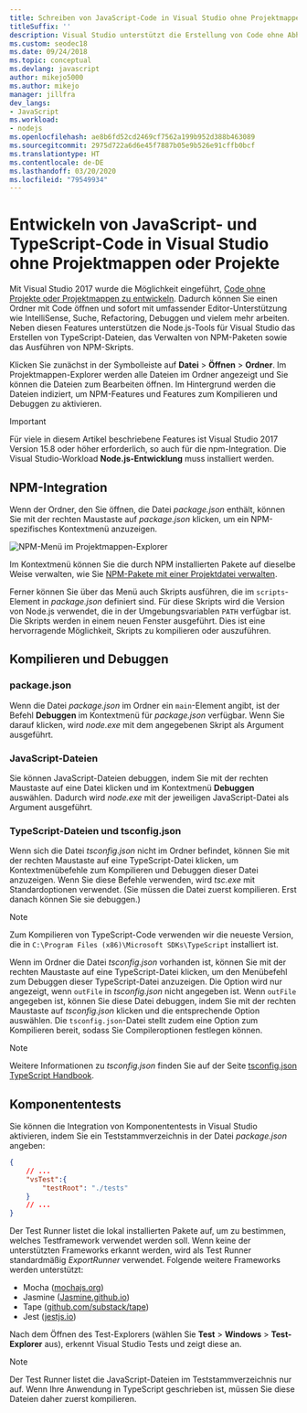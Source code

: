 ```yaml
---
title: Schreiben von JavaScript-Code in Visual Studio ohne Projektmappe oder Projekt
titleSuffix: ''
description: Visual Studio unterstützt die Erstellung von Code ohne Abhängigkeit von einer Projekt- oder Projektmappendatei.
ms.custom: seodec18
ms.date: 09/24/2018
ms.topic: conceptual
ms.devlang: javascript
author: mikejo5000
ms.author: mikejo
manager: jillfra
dev_langs:
- JavaScript
ms.workload:
- nodejs
ms.openlocfilehash: ae8b6fd52cd2469cf7562a199b952d388b463089
ms.sourcegitcommit: 2975d722a6d6e45f7887b05e9b526e91cffb0bcf
ms.translationtype: HT
ms.contentlocale: de-DE
ms.lasthandoff: 03/20/2020
ms.locfileid: "79549934"
---
```

# <a name="develop-javascript-and-typescript-code-in-visual-studio-without-solutions-or-projects"></a>Entwickeln von JavaScript- und TypeScript-Code in Visual Studio ohne Projektmappen oder Projekte

Mit Visual Studio 2017 wurde die Möglichkeit eingeführt, [Code ohne Projekte oder Projektmappen zu entwickeln](../ide/develop-code-in-visual-studio-without-projects-or-solutions.md). Dadurch können Sie einen Ordner mit Code öffnen und sofort mit umfassender Editor-Unterstützung wie IntelliSense, Suche, Refactoring, Debuggen und vielem mehr arbeiten. Neben diesen Features unterstützen die Node.js-Tools für Visual Studio das Erstellen von TypeScript-Dateien, das Verwalten von NPM-Paketen sowie das Ausführen von NPM-Skripts.

Klicken Sie zunächst in der Symbolleiste auf **Datei** > **Öffnen** > **Ordner**. Im Projektmappen-Explorer werden alle Dateien im Ordner angezeigt und Sie können die Dateien zum Bearbeiten öffnen. Im Hintergrund werden die Dateien indiziert, um NPM-Features und Features zum Kompilieren und Debuggen zu aktivieren.

> [!IMPORTANT]
> Für viele in diesem Artikel beschriebene Features ist Visual Studio 2017 Version 15.8 oder höher erforderlich, so auch für die npm-Integration. Die Visual Studio-Workload **Node.js-Entwicklung** muss installiert werden.

## <a name="npm-integration"></a>NPM-Integration

Wenn der Ordner, den Sie öffnen, die Datei *package.json* enthält, können Sie mit der rechten Maustaste auf *package.json* klicken, um ein NPM-spezifisches Kontextmenü anzuzeigen.

![NPM-Menü im Projektmappen-Explorer](../javascript/media/solution-explorer-npm-ctx.png)

Im Kontextmenü können Sie die durch NPM installierten Pakete auf dieselbe Weise verwalten, wie Sie [NPM-Pakete mit einer Projektdatei verwalten](npm-package-management.md).

Ferner können Sie über das Menü auch Skripts ausführen, die im `scripts`-Element in *package.json* definiert sind. Für diese Skripts wird die Version von Node.js verwendet, die in der Umgebungsvariablen `PATH` verfügbar ist. Die Skripts werden in einem neuen Fenster ausgeführt. Dies ist eine hervorragende Möglichkeit, Skripts zu kompilieren oder auszuführen.

## <a name="build-and-debug"></a>Kompilieren und Debuggen

### <a name="packagejson"></a>package.json
Wenn die Datei *package.json* im Ordner ein `main`-Element angibt, ist der Befehl **Debuggen** im Kontextmenü für *package.json* verfügbar.
Wenn Sie darauf klicken, wird *node.exe* mit dem angegebenen Skript als Argument ausgeführt.

### <a name="javascript-files"></a>JavaScript-Dateien
Sie können JavaScript-Dateien debuggen, indem Sie mit der rechten Maustaste auf eine Datei klicken und im Kontextmenü **Debuggen** auswählen. Dadurch wird *node.exe* mit der jeweiligen JavaScript-Datei als Argument ausgeführt.

### <a name="typescript-files-and-tsconfigjson"></a>TypeScript-Dateien und tsconfig.json
Wenn sich die Datei *tsconfig.json* nicht im Ordner befindet, können Sie mit der rechten Maustaste auf eine TypeScript-Datei klicken, um Kontextmenübefehle zum Kompilieren und Debuggen dieser Datei anzuzeigen. Wenn Sie diese Befehle verwenden, wird *tsc.exe* mit Standardoptionen verwendet. (Sie müssen die Datei zuerst kompilieren. Erst danach können Sie sie debuggen.)

> [!NOTE]
> Zum Kompilieren von TypeScript-Code verwenden wir die neueste Version, die in `C:\Program Files (x86)\Microsoft SDKs\TypeScript` installiert ist.

Wenn im Ordner die Datei *tsconfig.json* vorhanden ist, können Sie mit der rechten Maustaste auf eine TypeScript-Datei klicken, um den Menübefehl zum Debuggen dieser TypeScript-Datei anzuzeigen. Die Option wird nur angezeigt, wenn `outFile` in *tsconfig.json* nicht angegeben ist. Wenn `outFile` angegeben ist, können Sie diese Datei debuggen, indem Sie mit der rechten Maustaste auf *tsconfig.json* klicken und die entsprechende Option auswählen. Die `tsconfig.json`-Datei stellt zudem eine Option zum Kompilieren bereit, sodass Sie Compileroptionen festlegen können.

> [!NOTE]
> Weitere Informationen zu *tsconfig.json* finden Sie auf der Seite [tsconfig.json TypeScript Handbook](https://www.typescriptlang.org/docs/handbook/tsconfig-json.html).

## <a name="unit-tests"></a>Komponententests
Sie können die Integration von Komponententests in Visual Studio aktivieren, indem Sie ein Teststammverzeichnis in der Datei *package.json* angeben:

```json
{
    // ...
    "vsTest":{
        "testRoot": "./tests"
    }
    // ...
}
```

Der Test Runner listet die lokal installierten Pakete auf, um zu bestimmen, welches Testframework verwendet werden soll.
Wenn keine der unterstützten Frameworks erkannt werden, wird als Test Runner standardmäßig *ExportRunner* verwendet. Folgende weitere Frameworks werden unterstützt:
* Mocha ([mochajs.org](https://mochajs.org/))
* Jasmine ([Jasmine.github.io](https://jasmine.github.io/))
* Tape ([github.com/substack/tape](https://github.com/substack/tape))
* Jest ([jestjs.io](https://jestjs.io/))

Nach dem Öffnen des Test-Explorers (wählen Sie **Test** > **Windows** > **Test-Explorer** aus), erkennt Visual Studio Tests und zeigt diese an.

> [!NOTE]
> Der Test Runner listet die JavaScript-Dateien im Teststammverzeichnis nur auf. Wenn Ihre Anwendung in TypeScript geschrieben ist, müssen Sie diese Dateien daher zuerst kompilieren.
